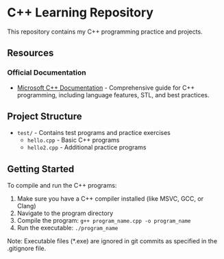 # C++ Learning Repository

This repository contains my C++ programming practice and projects.

## Resources

### Official Documentation

- [Microsoft C++ Documentation](https://learn.microsoft.com/en-us/cpp/cpp/?view=msvc-170) - Comprehensive guide for C++ programming, including language features, STL, and best practices.

## Project Structure

- `test/` - Contains test programs and practice exercises
  - `hello.cpp` - Basic C++ programs
  - `hello2.cpp` - Additional practice programs

## Getting Started

To compile and run the C++ programs:

1. Make sure you have a C++ compiler installed (like MSVC, GCC, or Clang)
2. Navigate to the program directory
3. Compile the program: `g++ program_name.cpp -o program_name`
4. Run the executable: `./program_name`

Note: Executable files (*.exe) are ignored in git commits as specified in the .gitignore file.